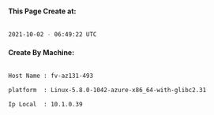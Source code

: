 
   
#### This Page Create at:

```bash

2021-10-02 - 06:49:22 UTC

```

#### Create By Machine:

```bash

Host Name : fv-az131-493

platform  : Linux-5.8.0-1042-azure-x86_64-with-glibc2.31

Ip Local  : 10.1.0.39

```

